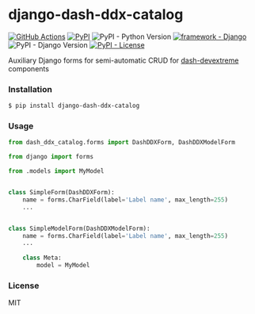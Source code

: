 # django-dash-ddx-catalog

[![GitHub Actions](https://github.com/pikhovkin/django-dash-ddx-catalog/workflows/build/badge.svg)](https://github.com/pikhovkin/django-dash-ddx-catalog/actions)
[![PyPI](https://img.shields.io/pypi/v/django-dash-ddx-catalog.svg)](https://pypi.org/project/django-dash-ddx-catalog/)
![PyPI - Python Version](https://img.shields.io/pypi/pyversions/django-dash-ddx-catalog.svg)
[![framework - Django](https://img.shields.io/badge/framework-Django-0C3C26.svg)](https://www.djangoproject.com/)
![PyPI - Django Version](https://img.shields.io/pypi/djversions/django-dash-ddx-catalog.svg)
[![PyPI - License](https://img.shields.io/pypi/l/django-dash-ddx-catalog)](./LICENSE)

Auxiliary Django forms for semi-automatic CRUD for [dash-devextreme](https://github.com/pikhovkin/dash-devextreme) components

### Installation

```bash
$ pip install django-dash-ddx-catalog
```

### Usage

```python
from dash_ddx_catalog.forms import DashDDXForm, DashDDXModelForm

from django import forms

from .models import MyModel


class SimpleForm(DashDDXForm):
    name = forms.CharField(label='Label name', max_length=255)
    ...


class SimpleModelForm(DashDDXModelForm):
    name = forms.CharField(label='Label name', max_length=255)
    ...
    
    class Meta:
        model = MyModel
```

### License

MIT
